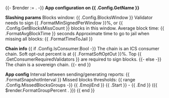 {{- $render := . -}}
**App configuration on {{ .Config.GetName }}**

**Slashing params**
Blocks window: {{ .Config.BlocksWindow }}
Validator needs to sign {{ .FormatMinSignedPerWindow }}%, or {{ .Config.GetBlocksMissCount }} blocks in this window.
Average block time: {{ .FormatAvgBlockTime }} seconds
Approximate time to go to jail when missing all blocks: {{ .FormatTimeToJail }}

**Chain info**
{{ if .Config.IsConsumer.Bool -}}
The chain is an ICS consumer chain.
Soft opt-out percent is at {{ .FormatSoftOptOut }}%.
Top {{ .GetConsumerRequiredValidators }} are required to sign blocks.
{{- else -}}
The chain is a sovereign chain.
{{- end }}

**App config**
Interval between sending/generating reports: {{ .FormatSnapshotInterval }}
Missed blocks thresholds:
{{ range .Config.MissedBlocksGroups -}}
{{ .EmojiEnd }} {{ .Start }} - {{ .End }} ({{ $render.FormatGroupPercent . }})
{{ end }}
